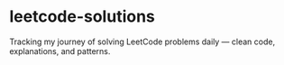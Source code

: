 # leetcode-solutions
Tracking my journey of solving LeetCode problems daily — clean code, explanations, and patterns.
